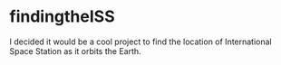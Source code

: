 # findingtheISS
I decided it would be a cool project to find the location of International Space Station as it orbits the Earth.
